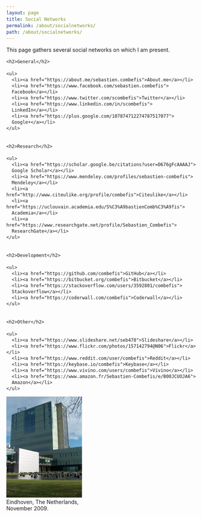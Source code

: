 ```yaml
---
layout: page
title: Social Networks
permalink: /about/socialnetworks/
path: /about/socialnetworks/
---
```


<div class="page-col-wrapper">
  <div class="page-col page-col-1">
    <p>This page gathers several social networks on which I am present.</p>


    <h2>General</h2>

    <ul>
      <li><a href="https://about.me/sebastien.combefis">About.me</a></li>
      <li><a href="https://www.facebook.com/sebastien.combefis">
      Facebook</a></li>
      <li><a href="https://www.twitter.com/scombefis">Twitter</a></li>
      <li><a href="https://www.linkedin.com/in/scombefis">
      LinkedIn</a></li>
      <li><a href="https://plus.google.com/107874712274787517077">
      Google+</a></li>
    </ul>


    <h2>Research</h2>

    <ul>
      <li><a href="https://scholar.google.be/citations?user=D676gFcAAAAJ">
      Google Scholar</a></li>
      <li><a href="https://www.mendeley.com/profiles/sebastien-combefis">
      Mendeley</a></li>
      <li><a href="http://www.citeulike.org/profile/combefis">Citeulike</a></li>
      <li><a href="https://uclouvain.academia.edu/S%C3%A9bastienComb%C3%A9fis">
      Academia</a></li>
      <li><a href="https://www.researchgate.net/profile/Sebastien_Combefis">
      ResearchGate</a></li>
    </ul>


    <h2>Development</h2>

    <ul>
      <li><a href="https://github.com/combefis">GitHub</a></li>
      <li><a href="https://bitbucket.org/combefis">Bitbucket</a></li>
      <li><a href="https://stackoverflow.com/users/3592801/combefis">
      Stackoverflow</a></li>
      <li><a href="https://coderwall.com/combefis">Coderwall</a></li>
    </ul>


    <h2>Other</h2>

    <ul>
      <li><a href="https://www.slideshare.net/seb478">Slideshare</a></li>
      <li><a href="https://www.flickr.com/photos/157142794@N06">Flickr</a></li>
      <li><a href="https://www.reddit.com/user/combefis">Reddit</a></li>
      <li><a href="https://keybase.io/combefis">Keybase</a></li>
      <li><a href="https://www.vivino.com/users/combefis">Vivino</a></li>
      <li><a href="https://www.amazon.fr/Sebastien-Combefis/e/B00JCUOJA6">
      Amazon</a></li>
    </ul>
  </div>
  <div class="page-col page-col-2">
    <p><img src="/images/eindhoven.jpg" alt="Eindhoven, The Netherlands,
    November 2009." width="200" height="267" /><br />
    Eindhoven, The Netherlands,<br />
    November 2009.</p>
  </div>
</div>
